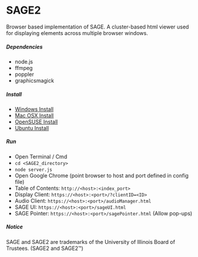 SAGE2
=======

Browser based implementation of SAGE. A cluster-based html viewer used for displaying elements across multiple browser windows.

##### Dependencies #####
* node.js
* ffmpeg
* poppler
* graphicsmagick

##### Install #####
* [Windows Install](https://github.com/uic-evl/SAGE2/wiki/Install-(Windows))
* [Mac OSX Install](https://github.com/uic-evl/SAGE2/wiki/Install-(Mac-OSX))
* [OpenSUSE Install](https://github.com/uic-evl/SAGE2/wiki/Install-(openSUSE))
* [Ubuntu Install](https://github.com/uic-evl/SAGE2/wiki/Install-(Ubuntu))

##### Run #####
* Open Terminal / Cmd
 * ```cd <SAGE2_directory>```
 * ```node server.js```
* Open Google Chrome (point browser to host and port defined in config file)
 * Table of Contents: ```http://<host>:<index_port>```
 * Display Client: ```https://<host>:<port>/?clientID=<ID>```
 * Audio Client: ```https://<host>:<port>/audioManager.html```
 * SAGE UI: ```https://<host>:<port>/sageUI.html```
 * SAGE Pointer: ```https://<host>:<port>/sagePointer.html``` (Allow pop-ups)


##### Notice #####
SAGE and SAGE2 are trademarks of the University of Illinois Board of Trustees. (SAGE2 and SAGE2™)

